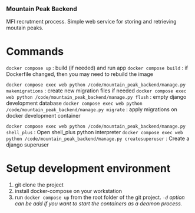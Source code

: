 ### Mountain Peak Backend

MFI recrutment process. Simple web service for storing and retrieving moutain peaks.

# Commands
`docker compose up` : build (if needed) and run app
`docker compose build` : if Dockerfile changed, then you may need to rebuild the image

`docker compose exec web python /code/mountain_peak_backend/manage.py makemigrations` : create new migration files if needed
`docker compose exec web python /code/mountain_peak_backend/manage.py flush` : empty django development database
`docker compose exec web python /code/mountain_peak_backend/manage.py migrate` : apply migrations on docker development container

`docker compose exec web python /code/mountain_peak_backend/manage.py shell_plus` : Open shell_plus python interpreter
`docker compose exec web python /code/mountain_peak_backend/manage.py createsuperuser` : Create a django superuser

# Setup development environment

1. git clone the project
2. install docker-compose on your workstation
3. run `docker compose up` from the root folder of the git project. *`-d` option can be add if you want to start the containers as a deamon process.*
